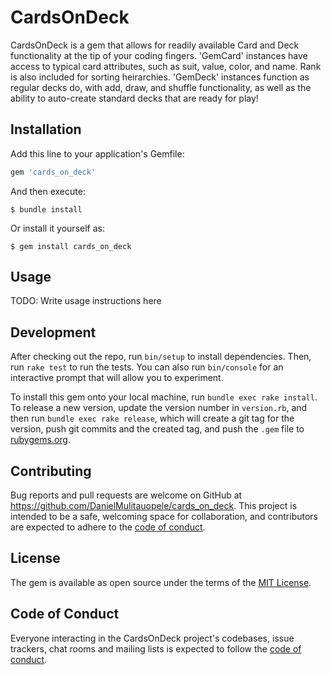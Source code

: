 # CardsOnDeck

CardsOnDeck is a gem that allows for readily available Card and Deck functionality at the tip of your coding fingers. 'GemCard' instances have access to typical card attributes, such as suit, value, color, and name. Rank is also included for sorting heirarchies. 'GemDeck' instances function as regular decks do, with add, draw, and shuffle functionality, as well as the ability to auto-create standard decks that are ready for play!

## Installation

Add this line to your application's Gemfile:

```ruby
gem 'cards_on_deck'
```

And then execute:

    $ bundle install

Or install it yourself as:

    $ gem install cards_on_deck

## Usage

TODO: Write usage instructions here

## Development

After checking out the repo, run `bin/setup` to install dependencies. Then, run `rake test` to run the tests. You can also run `bin/console` for an interactive prompt that will allow you to experiment.

To install this gem onto your local machine, run `bundle exec rake install`. To release a new version, update the version number in `version.rb`, and then run `bundle exec rake release`, which will create a git tag for the version, push git commits and the created tag, and push the `.gem` file to [rubygems.org](https://rubygems.org).

## Contributing

Bug reports and pull requests are welcome on GitHub at https://github.com/DanielMulitauopele/cards_on_deck. This project is intended to be a safe, welcoming space for collaboration, and contributors are expected to adhere to the [code of conduct](https://github.com/DanielMulitauopele/cards_on_deck/blob/master/CODE_OF_CONDUCT.md).

## License

The gem is available as open source under the terms of the [MIT License](https://opensource.org/licenses/MIT).

## Code of Conduct

Everyone interacting in the CardsOnDeck project's codebases, issue trackers, chat rooms and mailing lists is expected to follow the [code of conduct](https://github.com/DanielMulitauopele/cards_on_deck/blob/master/CODE_OF_CONDUCT.md).

